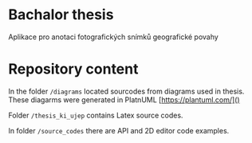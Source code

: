 # Bachalor thesis 

Aplikace pro anotaci fotografických snímků
geografické povahy

# Repository content
In the folder `/diagrams` located sourcodes from diagrams used in thesis. These diagarms were generated in  PlatnUML [https://plantuml.com/]()

Folder `/thesis_ki_ujep` contains Latex source codes.

In folder `/source_codes` there are API and 2D editor code examples.
